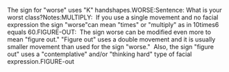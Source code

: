 The sign for "worse" uses "K" handshapes.WORSE:Sentence: What is your worst class?Notes:MULTIPLY:  If you use a single movement and no facial expression the 
	sign "worse"can mean "times" or "multiply" as in 10times6 equals 60.FIGURE-OUT: 
	The sign worse can be modified even more to mean "figure out." 
	"Figure out" uses a double movement and it is usually smaller movement than 
	used for the sign "worse."  Also, the sign "figure out" uses a 
	"contemplative" and/or "thinking hard" type of facial expression.FIGURE-out